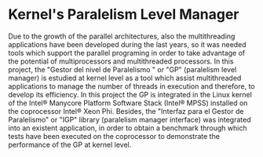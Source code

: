 # Kernel's Paralelism Level Manager
Due to the growth of the parallel architectures, also the multithreading
applications have been developed during the last years, so it was
needed tools which support the parallel programing in order to take
advantage of the potential of multiprocessors and multithreaded
processors. In this project, the "Gestor del nivel de Paralelismo " or "GP"
(paralelism level manager) is estudied at kernel level as a tool which
assist multithreaded applications to manage the number of threads in
execution and therefore, to develop its efficiency. In this project the GP is
integrated in the Linux kernel of the
Intel® Manycore Platform Software Stack (Intel® MPSS) installed
on the coprocessor Intel® Xeon Phi. Besides, the "Interfaz para el Gestor
de Paralelismo" or "IGP" library (paralelism manager interface)
was integrated into an existent application, in order to obtain a
benchmark through which tests have been executed on the coprocessor to
demonstrate the performance of the GP at kernel level.

